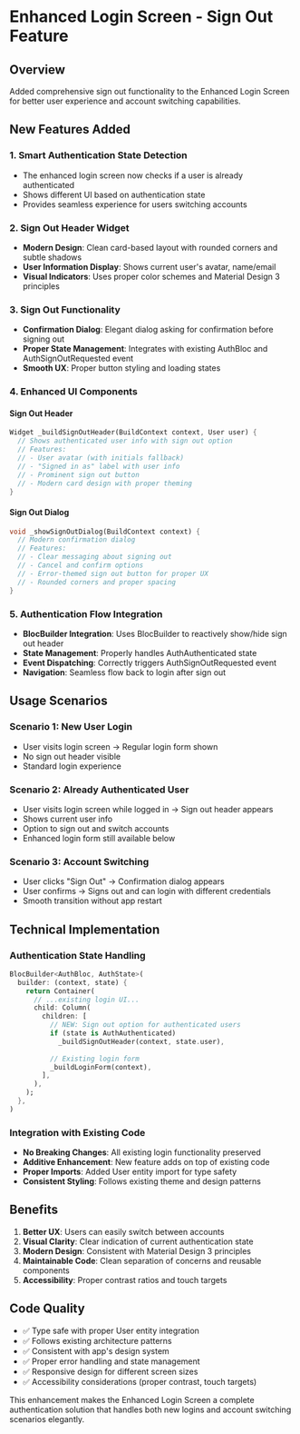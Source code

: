# Enhanced Login Screen - Sign Out Feature

## Overview
Added comprehensive sign out functionality to the Enhanced Login Screen for better user experience and account switching capabilities.

## New Features Added

### 1. **Smart Authentication State Detection**
- The enhanced login screen now checks if a user is already authenticated
- Shows different UI based on authentication state
- Provides seamless experience for users switching accounts

### 2. **Sign Out Header Widget**
- **Modern Design**: Clean card-based layout with rounded corners and subtle shadows
- **User Information Display**: Shows current user's avatar, name/email
- **Visual Indicators**: Uses proper color schemes and Material Design 3 principles

### 3. **Sign Out Functionality**
- **Confirmation Dialog**: Elegant dialog asking for confirmation before signing out
- **Proper State Management**: Integrates with existing AuthBloc and AuthSignOutRequested event
- **Smooth UX**: Proper button styling and loading states

### 4. **Enhanced UI Components**

#### Sign Out Header
```dart
Widget _buildSignOutHeader(BuildContext context, User user) {
  // Shows authenticated user info with sign out option
  // Features:
  // - User avatar (with initials fallback)
  // - "Signed in as" label with user info
  // - Prominent sign out button
  // - Modern card design with proper theming
}
```

#### Sign Out Dialog
```dart
void _showSignOutDialog(BuildContext context) {
  // Modern confirmation dialog
  // Features:
  // - Clear messaging about signing out
  // - Cancel and confirm options
  // - Error-themed sign out button for proper UX
  // - Rounded corners and proper spacing
}
```

### 5. **Authentication Flow Integration**
- **BlocBuilder Integration**: Uses BlocBuilder to reactively show/hide sign out header
- **State Management**: Properly handles AuthAuthenticated state
- **Event Dispatching**: Correctly triggers AuthSignOutRequested event
- **Navigation**: Seamless flow back to login after sign out

## Usage Scenarios

### Scenario 1: New User Login
- User visits login screen → Regular login form shown
- No sign out header visible
- Standard login experience

### Scenario 2: Already Authenticated User
- User visits login screen while logged in → Sign out header appears
- Shows current user info
- Option to sign out and switch accounts
- Enhanced login form still available below

### Scenario 3: Account Switching
- User clicks "Sign Out" → Confirmation dialog appears
- User confirms → Signs out and can login with different credentials
- Smooth transition without app restart

## Technical Implementation

### Authentication State Handling
```dart
BlocBuilder<AuthBloc, AuthState>(
  builder: (context, state) {
    return Container(
      // ...existing login UI...
      child: Column(
        children: [
          // NEW: Sign out option for authenticated users
          if (state is AuthAuthenticated) 
            _buildSignOutHeader(context, state.user),
          
          // Existing login form
          _buildLoginForm(context),
        ],
      ),
    );
  },
)
```

### Integration with Existing Code
- **No Breaking Changes**: All existing login functionality preserved
- **Additive Enhancement**: New feature adds on top of existing code
- **Proper Imports**: Added User entity import for type safety
- **Consistent Styling**: Follows existing theme and design patterns

## Benefits

1. **Better UX**: Users can easily switch between accounts
2. **Visual Clarity**: Clear indication of current authentication state
3. **Modern Design**: Consistent with Material Design 3 principles
4. **Maintainable Code**: Clean separation of concerns and reusable components
5. **Accessibility**: Proper contrast ratios and touch targets

## Code Quality
- ✅ Type safe with proper User entity integration
- ✅ Follows existing architecture patterns
- ✅ Consistent with app's design system
- ✅ Proper error handling and state management
- ✅ Responsive design for different screen sizes
- ✅ Accessibility considerations (proper contrast, touch targets)

This enhancement makes the Enhanced Login Screen a complete authentication solution that handles both new logins and account switching scenarios elegantly.
